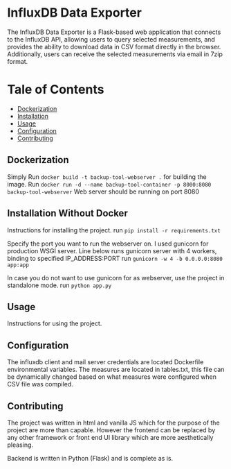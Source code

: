 # InfluxDB Data Exporter

The InfluxDB Data Exporter is a Flask-based web application that connects to the InfluxDB API, allowing users to query selected measurements, and provides the ability to download data in CSV format directly in the browser. Additionally, users can receive the selected measurements via email in 7zip format.

# Tale of Contents
- [Dockerization](#dockerization)
- [Installation](#installation)
- [Usage](#usage)
- [Configuration](#configuration)
- [Contributing](#contributing)

## Dockerization<a name="Dockerization"></a>
Simply Run `docker build -t backup-tool-webserver .` for building the image.
Run `docker run -d --name backup-tool-container -p 8000:8080 backup-tool-webserver`
Web server should be running on port 8080

## Installation Without Docker <a name="installation"></a>

Instructions for installing the project.
run `pip install -r requirements.txt`

Specify the port you want to run the webserver on. I used gunicorn for production WSGI server. 
Line below runs gunicorn server with 4 workers, binding to specified IP_ADDRESS:PORT
run `gunicorn -w 4 -b 0.0.0.0:8080 app:app`

In case you do not want to use gunicorn for as webserver, use the project in standalone mode.
run `python app.py`

## Usage <a name="usage"></a>

Instructions for using the project.

## Configuration <a name="configuration"></a>

The influxdb client and mail server credentials are located Dockerfile environmental variables.
The measures are located in tables.txt, this file can be dynamically changed based on what measures were configured when CSV file was compiled.


## Contributing <a name="contributing"></a>

The project was written in html and vanilla JS which for the purpose of the project are more than capable.
However the frontend can be replaced by any other framework or front end UI library which are more aesthetically pleasing.

Backend is written in Python (Flask) and is complete as is.
